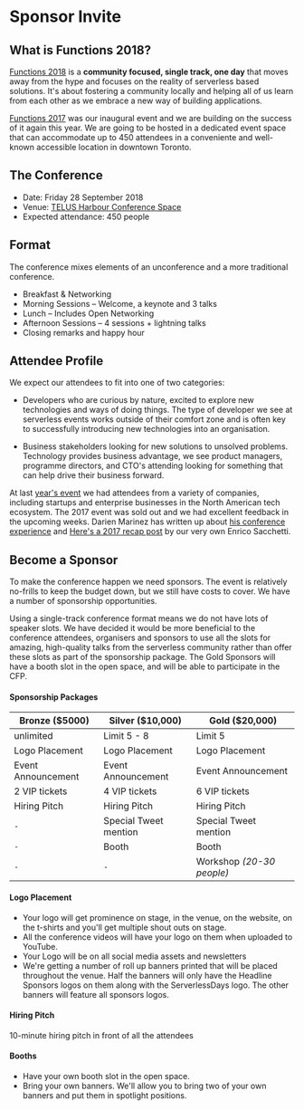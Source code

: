 # Sponsor Invite

## What is Functions 2018?

[Functions 2018][2018] is a **community focused, single track, one day** that moves away from the hype and focuses on the reality of serverless based solutions. It's about fostering a community locally and helping all of us learn from each other as we embrace a new way of building applications.

[Functions 2017][2017] was our inaugural event and we are building on the success of it again this year. We are going to be hosted in a dedicated event space that can accommodate up to 450 attendees in a conveniente and well-known accessible location in downtown Toronto.

## The Conference

- Date: Friday 28 September 2018
- Venue: [TELUS Harbour Conference Space](https://goo.gl/maps/gRj2rvySSTT2)
- Expected attendance: 450 people

## Format

The conference mixes elements of an unconference and a more traditional conference.

- Breakfast & Networking
- Morning Sessions – Welcome, a keynote and 3 talks
- Lunch – Includes Open Networking
- Afternoon Sessions – 4 sessions + lightning talks
- Closing remarks and happy hour

## Attendee Profile

We expect our attendees to fit into one of two categories:

- Developers who are curious by nature, excited to explore new technologies and ways of doing things. The type of developer we see at serverless events works outside of their comfort zone and is often key to successfully introducing new technologies into an organisation.

- Business stakeholders looking for new solutions to unsolved problems. Technology provides business advantage, we see product managers, programme directors, and CTO's attending looking for something that can help drive their business forward.

At last [year's event][2017] we had attendees from a variety of companies, including startups and enterprise businesses in the North American tech ecosystem. The 2017 event was sold out and we had excellent feedback in the upcoming weeks. Darien Marinez has written up about [his conference experience][darien] and [Here's a 2017 recap post][recap] by our very own Enrico Sacchetti.

## Become a Sponsor

To make the conference happen we need sponsors. The event is relatively no-frills to keep the budget down, but we still have costs to cover. We have a number of sponsorship opportunities.

Using a single-track conference format means we do not have lots of speaker slots. We have decided it would be more beneficial to the conference attendees, organisers and sponsors to use all the slots for amazing, high-quality talks from the serverless community rather than offer these slots as part of the sponsorship package. The Gold Sponsors will have a booth slot in the open space, and will be able to participate in the CFP.

#### Sponsorship Packages

Bronze ($5000)     | Silver ($10,000)      | Gold ($20,000)           
------------------ | --------------------- | -------------------------
unlimited          | Limit 5 - 8           | Limit 5                  
Logo Placement     | Logo Placement        | Logo Placement           
Event Announcement | Event Announcement    | Event Announcement       
2 VIP tickets      | 4 VIP tickets         | 6 VIP tickets            
Hiring Pitch       | Hiring Pitch          | Hiring Pitch             
`-`                | Special Tweet mention | Special Tweet mention    
`-`                | Booth                 | Booth                    
`-`                | `-`                   | Workshop _(20-30 people)_

#### Logo Placement

- Your logo will get prominence on stage, in the venue, on the website, on the t-shirts and you'll get multiple shout outs on stage.
- All the conference videos will have your logo on them when uploaded to YouTube.
- Your Logo will be on all social media assets and newsletters
- We're getting a number of roll up banners printed that will be placed throughout the venue. Half the banners will only have the Headline Sponsors logos on them along with the ServerlessDays logo. The other banners will feature all sponsors logos.

#### Hiring Pitch

10-minute hiring pitch in front of all the attendees

#### Booths

- Have your own booth slot in the open space.
- Bring your own banners. We'll allow you to bring two of your own banners and put them in spotlight positions.

[2017]: https://functions.events/2017/toronto

[2018]: https://functions.events/2018/toronto

[recap]: https://techmasters.blog/functions17-conference-recap-97f7ef932791

[darien]: http://darienmt.com/faas/2017/08/28/functions-faas-the-next-frontier.html
